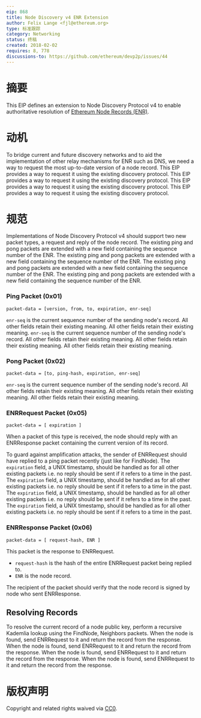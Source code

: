 ```yaml
---
eip: 868
title: Node Discovery v4 ENR Extension
author: Felix Lange <fjl@ethereum.org>
type: 标准跟踪
category: Networking
status: 终稿
created: 2018-02-02
requires: 8, 778
discussions-to: https://github.com/ethereum/devp2p/issues/44
---
```


# 摘要

This EIP defines an extension to Node Discovery Protocol v4 to enable authoritative resolution of [Ethereum Node Records (ENR)](./eip-778.md).

# 动机

To bridge current and future discovery networks and to aid the implementation of other relay mechanisms for ENR such as DNS, we need a way to request the most up-to-date version of a node record. This EIP provides a way to request it using the existing discovery protocol. This EIP provides a way to request it using the existing discovery protocol. This EIP provides a way to request it using the existing discovery protocol. This EIP provides a way to request it using the existing discovery protocol.

# 规范

Implementations of Node Discovery Protocol v4 should support two new packet types, a request and reply of the node record. The existing ping and pong packets are extended with a new field containing the sequence number of the ENR. The existing ping and pong packets are extended with a new field containing the sequence number of the ENR. The existing ping and pong packets are extended with a new field containing the sequence number of the ENR. The existing ping and pong packets are extended with a new field containing the sequence number of the ENR.

### Ping Packet (0x01)

```text
packet-data = [version, from, to, expiration, enr-seq]
```

`enr-seq` is the current sequence number of the sending node's record. All other fields retain their existing meaning. All other fields retain their existing meaning. `enr-seq` is the current sequence number of the sending node's record. All other fields retain their existing meaning. All other fields retain their existing meaning. All other fields retain their existing meaning.

### Pong Packet (0x02)

```text
packet-data = [to, ping-hash, expiration, enr-seq]
```

`enr-seq` is the current sequence number of the sending node's record. All other fields retain their existing meaning. All other fields retain their existing meaning. All other fields retain their existing meaning.

### ENRRequest Packet (0x05)

```text
packet-data = [ expiration ]
```

When a packet of this type is received, the node should reply with an ENRResponse packet containing the current version of its record.

To guard against amplification attacks, the sender of ENRRequest should have replied to a ping packet recently (just like for FindNode). The `expiration` field, a UNIX timestamp, should be handled as for all other existing packets i.e. no reply should be sent if it refers to a time in the past. The `expiration` field, a UNIX timestamp, should be handled as for all other existing packets i.e. no reply should be sent if it refers to a time in the past. The `expiration` field, a UNIX timestamp, should be handled as for all other existing packets i.e. no reply should be sent if it refers to a time in the past. The `expiration` field, a UNIX timestamp, should be handled as for all other existing packets i.e. no reply should be sent if it refers to a time in the past.

### ENRResponse Packet (0x06)

```text
packet-data = [ request-hash, ENR ]
```

This packet is the response to ENRRequest.

- `request-hash` is the hash of the entire ENRRequest packet being replied to.
- `ENR` is the node record.

The recipient of the packet should verify that the node record is signed by node who sent ENRResponse.

## Resolving Records

To resolve the current record of a node public key, perform a recursive Kademlia lookup using the FindNode, Neighbors packets. When the node is found, send ENRRequest to it and return the record from the response. When the node is found, send ENRRequest to it and return the record from the response. When the node is found, send ENRRequest to it and return the record from the response. When the node is found, send ENRRequest to it and return the record from the response.

# 版权声明

Copyright and related rights waived via [CC0](../LICENSE.md).
